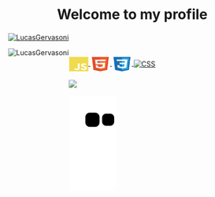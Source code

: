 <h1 align="center">Welcome to my profile</h1>

 <div>
   <a href="https://github.com/LucasGervasoni">
   <p><img height="180em" align="center" src="https://github-readme-stats.vercel.app/api?username=LucasGervasoni&show_icons=true&locale=en" alt="LucasGervasoni" /></p>
   <p><img height="180em" align="left" src="https://github-readme-stats.vercel.app/api/top-langs?username=LucasGervasoni&show_icons=true&locale=en&layout=compact" alt="LucasGervasoni" /></p>

</div>
<div style="display: inline_block"><br>
  <img align="center" alt="Js" height="30" width="40" src="https://raw.githubusercontent.com/devicons/devicon/master/icons/javascript/javascript-plain.svg">
  <img align="center" alt="HTML" height="30" width="40" src="https://raw.githubusercontent.com/devicons/devicon/master/icons/html5/html5-original.svg">
  <img align="center" alt="CSS" height="30" width="40" src="https://raw.githubusercontent.com/devicons/devicon/master/icons/css3/css3-original.svg">
  <img align="center" alt="CSS" height="30" width="40" src="https://cdn.jsdelivr.net/gh/devicons/devicon/icons/git/git-original.svg" />
          
 </div>
 
 <br>
 
<div>
  <a href="https://www.linkedin.com/in/lucas-dos-santos-gervasoni-medeiros-3a6655269/" target="_blank"><img src="https://img.shields.io/badge/-LinkedIn-%230077B5?style=for-the-badge&logo=linkedin&logoColor=white" target="_blank"></a> 
 
  ![Snake animation](https://github.com/LucasGervasoni/LucasGervasoni/blob/output/github-contribution-grid-snake.svg)

</div>
  
